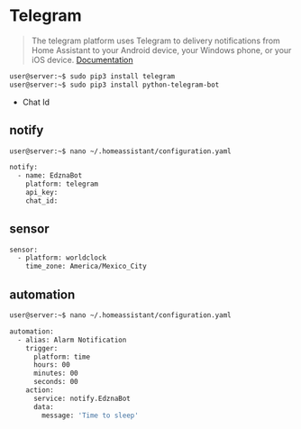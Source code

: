 # Telegram

> The telegram platform uses Telegram to delivery notifications from Home Assistant to your Android device, your Windows phone, or your iOS device. [Documentation](https://home-assistant.io/components/notify.telegram/)

```sh
user@server:~$ sudo pip3 install telegram
user@server:~$ sudo pip3 install python-telegram-bot
```

- Chat Id

## notify

```sh
user@server:~$ nano ~/.homeassistant/configuration.yaml
```

```sh
notify:
  - name: EdznaBot
    platform: telegram
    api_key: 
    chat_id: 
```

## sensor

```sh
sensor:
  - platform: worldclock
    time_zone: America/Mexico_City
```

## automation

```sh
user@server:~$ nano ~/.homeassistant/configuration.yaml
```

```sh
automation:
  - alias: Alarm Notification          
    trigger:
      platform: time
      hours: 00
      minutes: 00
      seconds: 00
    action:
      service: notify.EdznaBot
      data:
        message: 'Time to sleep'
```